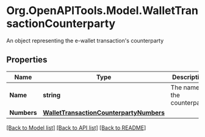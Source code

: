 # Org.OpenAPITools.Model.WalletTransactionCounterparty
An object representing the e-wallet transaction's counterparty

## Properties

Name | Type | Description | Notes
------------ | ------------- | ------------- | -------------
**Name** | **string** | The name of the counterparty | 
**Numbers** | [**WalletTransactionCounterpartyNumbers**](WalletTransactionCounterpartyNumbers.md) |  | 

[[Back to Model list]](../README.md#documentation-for-models) [[Back to API list]](../README.md#documentation-for-api-endpoints) [[Back to README]](../README.md)

